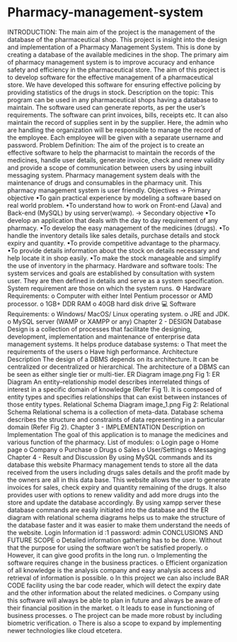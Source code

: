 # Pharmacy-management-system
INTRODUCTION: The main aim of the project is the management of the database of the pharmaceutical shop. This project is insight into the design and implementation of a Pharmacy Management System. This is done by creating a database of the available medicines in the shop. The primary aim of pharmacy management system is to improve accuracy and enhance safety and efficiency in the pharmaceutical store. The aim of this project is to develop software for the effective management of a pharmaceutical store. We have developed this software for ensuring effective policing by providing statistics of the drugs in stock.  Description on the topic: This program can be used in any pharmaceutical shops having a database to maintain. The software used can generate reports, as per the user’s requirements. The software can print invoices, bills, receipts etc. It can also maintain the record of supplies sent in by the supplier. Here, the admin who are handling the organization will be responsible to manage the record of the employee. Each employee will be given with a separate username and password.  Problem Definition: The aim of the project is to create an effective software to help the pharmacist to maintain the records of the medicines, handle user details, generate invoice, check and renew validity and provide a scope of communication between users by using inbuilt messaging system. Pharmacy management system deals with the maintenance of drugs and consumables in the pharmacy unit. This pharmacy management system is user friendly.  Objectives -> Primary objective •To gain practical experience by modeling a software based on real world problem. •To understand how to work on Front-end (Java) and Back-end (MySQL) by using server(wamp).  -> Secondary objective •To develop an application that deals with the day to day requirement of any pharmacy. •To develop the easy management of the medicines (drugs). •To handle the inventory details like sales details, purchase details and stock expiry and quantity. •To provide competitive advantage to the pharmacy. •To provide details information about the stock on details necessary and help locate it in shop easily. •To make the stock manageable and simplify the use of inventory in the pharmacy.  Hardware and software tools: The system services and goals are established by consultation with system user. They are then defined in details and serve as a system specification. System requirement are those on which the system runs.   ⚙️ Hardware Requirements: o Computer with either Intel Pentium processor or AMD processor. o 1GB+ DDR RAM o 40GB hard disk drive  💻 Software Requirements: o Windows/ MacOS/ Linux operating system. o JRE and JDK. o MySQL server (WAMP or XAMPP or any)  Chapter 2 - DESIGN Database Design is a collection of processes that facilitate the designing, development, implementation and maintenance of enterprise data management systems. It helps produce database systems: o That meet the requirements of the users o Have high performance.   Architecture Description The design of a DBMS depends on its architecture. It can be centralized or decentralized or hierarchical. The architecture of a DBMS can be seen as either single tier or multi-tier.  ER Diagram  image.png  Fig 1: ER Diagram  An entity–relationship model describes interrelated things of interest in a specific domain of knowledge (Refer Fig 1). It is composed of entity types and specifies relationships that can exist between instances of those entity types.  Relational Schema Diagram  image_1.png  Fig 2: Relational Schema  Relational schema is a collection of meta-data. Database schema describes the structure and constraints of data representing in a particular domain (Refer Fig 2).  Chapter 3 - IMPLEMENTATION Description on Implementation The goal of this application is to manage the medicines and various function of the pharmacy.  List of modules: o Login page o Home page o Company o Purchase o Drugs o Sales o User/Settings o Messaging  Chapter 4 - Result and Discussion By using MySQL commands and its database this website Pharmacy management tends to store all the data received from the users including drugs sales details and the profit made by the owners are all in this data base. This website allows the user to generate invoices for sales, check expiry and quantity remaining of the drugs. It also provides user with options to renew validity and add more drugs into the store and update the database accordingly. By using xampp server these database commands are easily initiated into the database and the ER diagram with relational schema diagrams helps us to make the structure of the database faster and it was easier to make them understand the needs of the website.  Login Information  id :1 password: admin   CONCLUSIONS AND FUTURE SCOPE o Detailed information gathering has to be done. Without that the purpose for using the software won’t be satisfied properly. o However, it can give good profits in the long run. o Implementing the software requires change in the business practices. o Efficient organization of all knowledge is the analysis company and easy analysis access and retrieval of information is possible. o In this project we can also include BAR CODE facility using the bar code reader, which will detect the expiry date and the other information about the related medicines. o Company using this software will always be able to plan in future and always be aware of their financial position in the market. o It leads to ease in functioning of business processes. o The project can be made more robust by including biometric verification. o There is also a scope to expand by implementing newer technologies like cloud etcetera.
